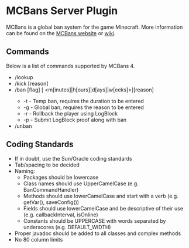 MCBans Server Plugin
====================

MCBans is a global ban system for the game Minecraft.
More information can be found on the [MCBans website](http://www.mcbans.com/) or [wiki](http://wiki.mcbans.com/).

Commands
--------

Below is a list of commands supported by MCBans 4.

* /lookup <playername>
* /kick <playername> [reason]
* /ban [flag] <playername> [<duration> <m[inutes]|h[ours]|d[ays]|w[eeks]>][reason]
    * -t - Temp ban, requires the duration to be entered
    * -g - Global ban, requires the reason to be entered
    * -r - Rollback the player using LogBlock
    * -p - Submit LogBlock proof along with ban
* /unban <playername>

Coding Standards
----------------

* If in doubt, use the Sun/Oracle coding standards
* Tab/spacing to be decided
* Naming:
    * Packages should be lowercase
    * Class names should use UpperCamelCase (e.g. BanCommandHandler)
    * Methods should use lowerCamelCase and start with a verb (e.g. getVar(), saveConfig())
    * Fields should use lowerCamelCase and be descriptive of their use (e.g. callbackInterval, isOnline)
    * Constants should be UPPERCASE with words separated by underscores (e.g. DEFAULT_WIDTH)
* Proper javadoc should be added to all classes and complex methods
* No 80 column limits